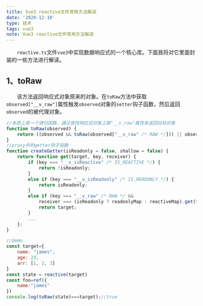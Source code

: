```yaml
---
title: Vue3 reactive文件常用方法解读
date: '2020-12-10'
type: 技术
tags: vue3
note: Vue3 reactive文件常用方法解读
---
```

&#8195;&#8195;`reactive.ts`文件`vue3`中实现数据响应式的一个核心库。下面我将对它里面封装的一些方法进行解读。
## 1、toRaw
&#8195;&#8195;该方法返回响应式对象原来的对象。在`toRaw`方法中获取`observed["__v_raw"]`属性触发`observed`对象的`setter`钩子函数，然后返回`observed`的被代理对象。
```js
//本质上是一个递归函数，通过查找响应式对象上额"__v_raw"属性来返回目标对象
function toRaw(observed) {
    return ((observed && toRaw(observed["__v_raw" /* RAW */])) || observed);
}
//proxy中的getter钩子函数
function createGetter(isReadonly = false, shallow = false) {
    return function get(target, key, receiver) {
        if (key === "__v_isReactive" /* IS_REACTIVE */) {
            return !isReadonly;
        }
        else if (key === "__v_isReadonly" /* IS_READONLY */) {
            return isReadonly;
        }
        else if (key === "__v_raw" /* RAW */ &&
            receiver === (isReadonly ? readonlyMap : reactiveMap).get(target)) {
            return target;
        }
        ...
    };
}
```
```js
//demo
const target={
    name: "james",
    age: 23,
    arr: [1, 2, 3]
}
const state = reactive(target)
const foo=ref({
    name:"james"
})
console.log(toRaw(state)===target);//true
```
